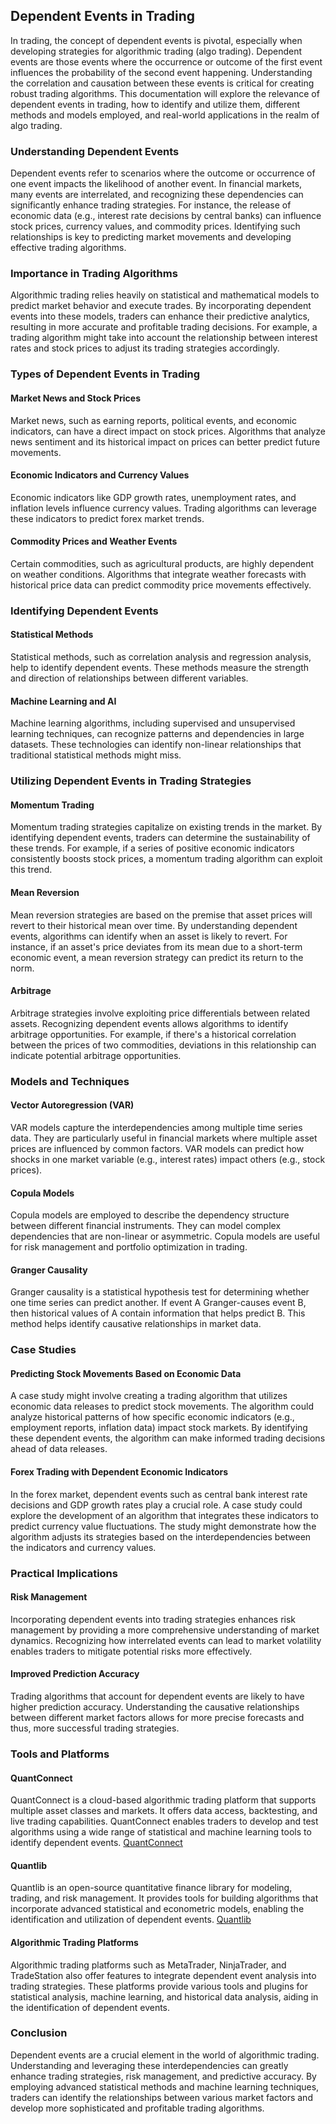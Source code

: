 ## Dependent Events in Trading

In trading, the concept of dependent events is pivotal, especially when developing strategies for algorithmic trading (algo trading). Dependent events are those events where the occurrence or outcome of the first event influences the probability of the second event happening. Understanding the correlation and causation between these events is critical for creating robust trading algorithms. This documentation will explore the relevance of dependent events in trading, how to identify and utilize them, different methods and models employed, and real-world applications in the realm of algo trading.

### Understanding Dependent Events
Dependent events refer to scenarios where the outcome or occurrence of one event impacts the likelihood of another event. In financial markets, many events are interrelated, and recognizing these dependencies can significantly enhance trading strategies. For instance, the release of economic data (e.g., interest rate decisions by central banks) can influence stock prices, currency values, and commodity prices. Identifying such relationships is key to predicting market movements and developing effective trading algorithms.

### Importance in Trading Algorithms
Algorithmic trading relies heavily on statistical and mathematical models to predict market behavior and execute trades. By incorporating dependent events into these models, traders can enhance their predictive analytics, resulting in more accurate and profitable trading decisions. For example, a trading algorithm might take into account the relationship between interest rates and stock prices to adjust its trading strategies accordingly.

### Types of Dependent Events in Trading

#### Market News and Stock Prices
Market news, such as earning reports, political events, and economic indicators, can have a direct impact on stock prices. Algorithms that analyze news sentiment and its historical impact on prices can better predict future movements.

#### Economic Indicators and Currency Values
Economic indicators like GDP growth rates, unemployment rates, and inflation levels influence currency values. Trading algorithms can leverage these indicators to predict forex market trends.

#### Commodity Prices and Weather Events
Certain commodities, such as agricultural products, are highly dependent on weather conditions. Algorithms that integrate weather forecasts with historical price data can predict commodity price movements effectively.

### Identifying Dependent Events

#### Statistical Methods
Statistical methods, such as correlation analysis and regression analysis, help to identify dependent events. These methods measure the strength and direction of relationships between different variables.

#### Machine Learning and AI
Machine learning algorithms, including supervised and unsupervised learning techniques, can recognize patterns and dependencies in large datasets. These technologies can identify non-linear relationships that traditional statistical methods might miss.

### Utilizing Dependent Events in Trading Strategies

#### Momentum Trading
Momentum trading strategies capitalize on existing trends in the market. By identifying dependent events, traders can determine the sustainability of these trends. For example, if a series of positive economic indicators consistently boosts stock prices, a momentum trading algorithm can exploit this trend.

#### Mean Reversion
Mean reversion strategies are based on the premise that asset prices will revert to their historical mean over time. By understanding dependent events, algorithms can identify when an asset is likely to revert. For instance, if an asset's price deviates from its mean due to a short-term economic event, a mean reversion strategy can predict its return to the norm.

#### Arbitrage
Arbitrage strategies involve exploiting price differentials between related assets. Recognizing dependent events allows algorithms to identify arbitrage opportunities. For example, if there's a historical correlation between the prices of two commodities, deviations in this relationship can indicate potential arbitrage opportunities.

### Models and Techniques

#### Vector Autoregression (VAR)
VAR models capture the interdependencies among multiple time series data. They are particularly useful in financial markets where multiple asset prices are influenced by common factors. VAR models can predict how shocks in one market variable (e.g., interest rates) impact others (e.g., stock prices).

#### Copula Models
Copula models are employed to describe the dependency structure between different financial instruments. They can model complex dependencies that are non-linear or asymmetric. Copula models are useful for risk management and portfolio optimization in trading.

#### Granger Causality
Granger causality is a statistical hypothesis test for determining whether one time series can predict another. If event A Granger-causes event B, then historical values of A contain information that helps predict B. This method helps identify causative relationships in market data.

### Case Studies

#### Predicting Stock Movements Based on Economic Data
A case study might involve creating a trading algorithm that utilizes economic data releases to predict stock movements. The algorithm could analyze historical patterns of how specific economic indicators (e.g., employment reports, inflation data) impact stock markets. By identifying these dependent events, the algorithm can make informed trading decisions ahead of data releases.

#### Forex Trading with Dependent Economic Indicators
In the forex market, dependent events such as central bank interest rate decisions and GDP growth rates play a crucial role. A case study could explore the development of an algorithm that integrates these indicators to predict currency value fluctuations. The study might demonstrate how the algorithm adjusts its strategies based on the interdependencies between the indicators and currency values.

### Practical Implications

#### Risk Management
Incorporating dependent events into trading strategies enhances risk management by providing a more comprehensive understanding of market dynamics. Recognizing how interrelated events can lead to market volatility enables traders to mitigate potential risks more effectively.

#### Improved Prediction Accuracy
Trading algorithms that account for dependent events are likely to have higher prediction accuracy. Understanding the causative relationships between different market factors allows for more precise forecasts and thus, more successful trading strategies.

### Tools and Platforms

#### QuantConnect
QuantConnect is a cloud-based algorithmic trading platform that supports multiple asset classes and markets. It offers data access, backtesting, and live trading capabilities. QuantConnect enables traders to develop and test algorithms using a wide range of statistical and machine learning tools to identify dependent events.
[QuantConnect](https://www.quantconnect.com/)

#### Quantlib
Quantlib is an open-source quantitative finance library for modeling, trading, and risk management. It provides tools for building algorithms that incorporate advanced statistical and econometric models, enabling the identification and utilization of dependent events.
[Quantlib](http://quantlib.org/)

#### Algorithmic Trading Platforms
Algorithmic trading platforms such as MetaTrader, NinjaTrader, and TradeStation also offer features to integrate dependent event analysis into trading strategies. These platforms provide various tools and plugins for statistical analysis, machine learning, and historical data analysis, aiding in the identification of dependent events.

### Conclusion
Dependent events are a crucial element in the world of algorithmic trading. Understanding and leveraging these interdependencies can greatly enhance trading strategies, risk management, and predictive accuracy. By employing advanced statistical methods and machine learning techniques, traders can identify the relationships between various market factors and develop more sophisticated and profitable trading algorithms.
